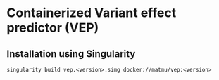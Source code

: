 # Containerized Variant effect predictor (VEP)

## Installation using Singularity

```
singularity build vep.<version>.simg docker://matmu/vep:<version>
```
